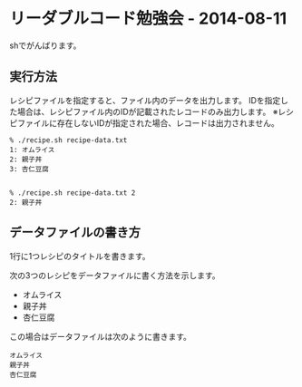 # リーダブルコード勉強会 - 2014-08-11

shでがんばります。

## 実行方法
   レシピファイルを指定すると、ファイル内のデータを出力します。
   IDを指定した場合は、レシピファイル内のIDが記載されたレコードのみ出力します。
   ※レシピファイルに存在しないIDが指定された場合、レコードは出力されません。

    % ./recipe.sh recipe-data.txt
    1: オムライス
    2: 親子丼
    3: 杏仁豆腐

    
    % ./recipe.sh recipe-data.txt 2
    2: 親子丼


## データファイルの書き方

1行に1つレシピのタイトルを書きます。

次の3つのレシピをデータファイルに書く方法を示します。

  * オムライス
  * 親子丼
  * 杏仁豆腐

この場合はデータファイルは次のように書きます。

    オムライス
    親子丼
    杏仁豆腐
